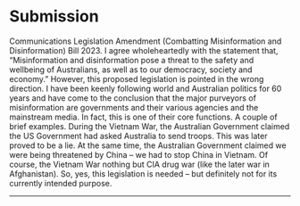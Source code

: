 # Submission
 Communications Legislation Amendment (Combatting Misinformation and Disinformation) Bill 2023.
 I agree wholeheartedly with the statement that, “Misinformation and disinformation pose a threat to the safety and wellbeing of Australians, as well as to our democracy, society and economy.”
 However, this proposed legislation is pointed in the wrong direction. I have been keenly following world and Australian politics for 60 years and have come to the conclusion that the major purveyors of misinformation are governments and their various agencies and the mainstream media. In fact, this is one of their core functions.
 A couple of brief examples.
 During the Vietnam War, the Australian Government claimed the US Government had asked Australia to send troops. This was later proved to be a lie. At the same time, the Australian Government claimed we were being threatened by China – we had to stop China in Vietnam. Of course, the Vietnam War nothing but CIA drug war (like the later war in Afghanistan).
 So, yes, this legislation is needed – but definitely not for its currently intended purpose.


-----

